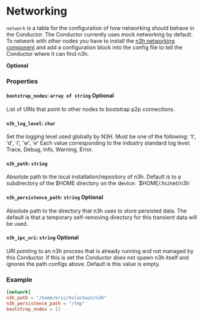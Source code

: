 # Networking

`network` is a table for the configuration of how networking should behave in the Conductor. The Conductor currently uses mock networking by default. To network with other nodes you have to install the [n3h networking component](https://github.com/holochain/n3h) and add a configuration block into the config file to tell the Conductor where it can find n3h.

**Optional**

### Properties

#### `bootstrap_nodes`: `array of string` Optional
List of URIs that point to other nodes to bootstrap p2p connections.

#### `n3h_log_level`: `char`
Set the logging level used globally by N3H. Must be one of the following: 't', 'd', 'i', 'w', 'e'
Each value corresponding to the industry standard log level: Trace, Debug, Info, Warning, Error.

#### `n3h_path`: `string`
Absolute path to the local installation/repository of n3h. Default is to a subdirectory of the $HOME directory on the device: `$HOME/.hc/net/n3h`

#### `n3h_persistence_path`: `string` Optional
Absolute path to the directory that n3h uses to store persisted data. The default is that a temporary self-removing directory for this transient data will be used.

#### `n3h_ipc_uri`: `string` Optional
URI pointing to an n3h process that is already running and not managed by this
Conductor. If this is set the Conductor does not spawn n3h itself and ignores the path configs above. Default is this value is empty.

### Example
```toml
[network]
n3h_path = "/home/eric/holochain/n3h"
n3h_persistence_path = "/tmp"
bootstrap_nodes = []
```
